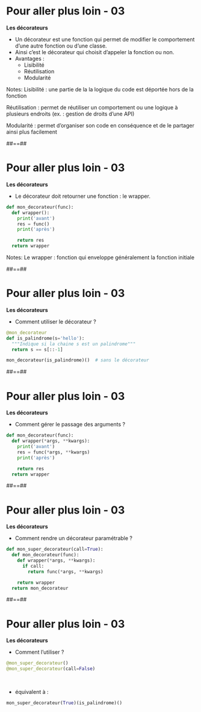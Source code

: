 <!-- .slide: -->

# Pour aller plus loin - 03

**Les décorateurs**

* Un décorateur est une fonction qui permet de modifier le comportement d’une autre fonction ou d’une classe.
* Ainsi c’est le décorateur qui choisit d’appeler la fonction ou non.
* Avantages :
  * Lisibilité
  * Réutilisation
  * Modularité

Notes:
Lisibilité : une partie de la la logique du code est déportée hors de la fonction

Réutilisation : permet de réutiliser un comportement ou une logique à plusieurs endroits (ex. : gestion de droits d’une API)

Modularité : permet d’organiser son code en conséquence et de le partager ainsi plus facilement

##==##
<!-- .slide: class="with-code" -->

# Pour aller plus loin - 03

**Les décorateurs**

* Le décorateur doit retourner une fonction : le wrapper.

```python
def mon_decorateur(func):
  def wrapper():
    print('avant')
    res = func()
    print('après')

    return res
  return wrapper
```

<!-- .element: class="big-code" -->

Notes:
Le wrapper : fonction qui enveloppe généralement la fonction initiale

##==##
<!-- .slide: class="with-code" -->

# Pour aller plus loin - 03

**Les décorateurs**

* Comment utiliser le décorateur ?

```python
@mon_decorateur
def is_palindrome(s='hello'):
  """Indique si la chaine s est un palindrome"""
  return s == s[::-1]

mon_decorateur(is_palindrome)()  # sans le décorateur
```

<!-- .element: class="big-code" -->

##==##
<!-- .slide: class="with-code" -->

# Pour aller plus loin - 03

**Les décorateurs**

* Comment gérer le passage des arguments ?

```python
def mon_decorateur(func):
  def wrapper(*args, **kwargs):
    print('avant')
    res = func(*args, **kwargs)
    print('après')

    return res
  return wrapper
```

<!-- .element: class="big-code" -->

##==##
<!-- .slide: class="with-code" -->

# Pour aller plus loin - 03

**Les décorateurs**

* Comment rendre un décorateur paramétrable ?

```python
def mon_super_decorateur(call=True):
  def mon_decorateur(func):
    def wrapper(*args, **kwargs):
      if call:
        return func(*args, **kwargs)

    return wrapper
  return mon_decorateur
```

<!-- .element: class="big-code" -->

##==##
<!-- .slide: class="with-code" -->

# Pour aller plus loin - 03

**Les décorateurs**

* Comment l’utiliser ?

```python
@mon_super_decorateur()
@mon_super_decorateur(call=False)
```

<!-- .element: class="big-code" -->

<br>

* équivalent à :

```python
mon_super_decorateur(True)(is_palindrome)()
```

<!-- .element: class="big-code" -->